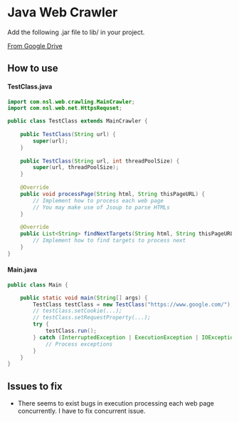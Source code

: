 # Java Web Crawler
Add the following .jar file to lib/ in your project.

[From Google Drive](https://drive.google.com/file/d/1txWQaJpzN1W9WynsYtRHPPXlHCNxMgcB/view?usp=sharing)


## How to use
#### TestClass.java
```java
import com.nsl.web.crawling.MainCrawler;
import com.nsl.web.net.HttpsRequset;

public class TestClass extends MainCrawler {
    
    public TestClass(String url) {
        super(url);
    }
    
    public TestClass(String url, int threadPoolSize) {
        super(url, threadPoolSize);
    }
    
    @Override
    public void processPage(String html, String thisPageURL) {
        // Implement how to process each web page
        // You may make use of Jsoup to parse HTMLs
    }
    
    @Override
    public List<String> findNextTargets(String html, String thisPageURL) {
        // Implement how to find targets to process next
    }
}
```

#### Main.java
```java
public class Main {

    public static void main(String[] args) {
        TestClass testClass = new TestClass("https://www.google.com/");
        // testClass.setCookie(...);
        // testClass.setRequestProperty(...);
        try {
            testClass.run();
        } catch (InterruptedException | ExecutionException | IOException e) {
            // Process exceptions
        }
    }
}
```

## Issues to fix
- There seems to exist bugs in execution processing each web page concurrently. I have to fix concurrent issue.
